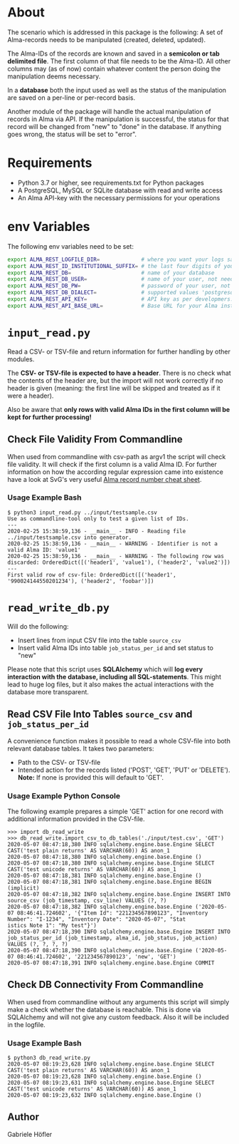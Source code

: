 # About
The scenario which is addressed in this package is the following:
A set of Alma-records needs to be manipulated (created, deleted, updated).

The Alma-IDs of the records are known and saved in a **semicolon or tab
delimited file**. The first column of that file needs to be the Alma-ID.
All other columns may (as of now) contain whatever content the person
doing the manipulation deems necessary.

In a **database** both the input used as well as the
status of the manipulation are saved on a per-line or per-record basis.

Another module of the package will handle the actual manipulation of
records in Alma via API. If the manipulation is successful, the status for that
record will be changed from "new" to "done" in the database. If anything
goes wrong, the status will be set to "error".

# Requirements
* Python 3.7 or higher, see requirements.txt for Python packages
* A PostgreSQL, MySQL or SQLite database with read and write access
* An Alma API-key with the necessary permissions for your operations

# env Variables

The following env variables need to be set:

```bash
export ALMA_REST_LOGFILE_DIR=             # where you want your logs saved
export ALMA_REST_ID_INSTITUTIONAL_SUFFIX= # the last four digits of your Alma IDs
export ALMA_REST_DB=                      # name of your database
export ALMA_REST_DB_USER=                 # name of your user, not needed for sqlite
export ALMA_REST_DB_PW=                   # password of your user, not needed for sqlite
export ALMA_REST_DB_DIALECT=              # supported values 'postgresql', 'mysql' or 'sqlite'
export ALMA_REST_API_KEY=                 # API key as per developmers.exlibrisgroup.com
export ALMA_REST_API_BASE_URL=            # Base URL for your Alma instance
```

# `input_read.py`

Read a CSV- or TSV-file and return information for further handling by other modules.

The **CSV- or TSV-file is expected to have a header**. There is no check what the contents
of the header are, but the import will not work correctly if no header is given (meaning: the first
line will be skipped and treated as if it were a header).

Also be aware that
**only rows with valid Alma IDs in the first column will be kept for further processing!**

## Check File Validity From Commandline

When used from commandline with csv-path as argv1 the script will check file validity.
It will check if the first column is a valid Alma ID. For further information
on how the according regular expression came into existence have a look at SvG's very useful
[Alma record number cheat sheet][1].

[1]: https://knowledge.exlibrisgroup.com/Alma/Community_Knowledge/How_to_-_A_cheat_sheet_for_Alma_record_numbers

### Usage Example Bash

```
$ python3 input_read.py ../input/testsample.csv
Use as commandline-tool only to test a given list of IDs.
---
2020-02-25 15:38:59,136 - __main__ - INFO - Reading file ../input/testsample.csv into generator.
2020-02-25 15:38:59,136 - __main__ - WARNING - Identifier is not a valid Alma ID: 'value1'
2020-02-25 15:38:59,136 - __main__ - WARNING - The following row was discarded: OrderedDict([('header1', 'value1'), ('header2', 'value2')])
---
First valid row of csv-file: OrderedDict([('header1', '990024144550201234'), ('header2', 'foobar')])
```

# `read_write_db.py`

Will do the following:

* Insert lines from input CSV file into the table `source_csv`
* Insert valid Alma IDs into table `job_status_per_id` and set status to "new"

Please note that this script uses **SQLAlchemy** which will **log every interaction
with the database, including all SQL-statements**. This might lead to huge
log files, but it also makes the actual interactions with the database
more transparent.

## Read CSV File Into Tables `source_csv` and `job_status_per_id`

A convenience function makes it possible to read a whole CSV-file into
both relevant database tables. It takes two parameters:
* Path to the CSV- or TSV-file
* Intended action for the records listed ('POST', 'GET', 'PUT' or 'DELETE'). **Note:** If none is provided
this will default to 'GET'.

### Usage Example Python Console

The following example prepares a simple 'GET' action for one record with additional
information provided in the CSV-file.

```
>>> import db_read_write
>>> db_read_write.import_csv_to_db_tables('./input/test.csv', 'GET')
2020-05-07 08:47:18,380 INFO sqlalchemy.engine.base.Engine SELECT CAST('test plain returns' AS VARCHAR(60)) AS anon_1
2020-05-07 08:47:18,380 INFO sqlalchemy.engine.base.Engine ()
2020-05-07 08:47:18,380 INFO sqlalchemy.engine.base.Engine SELECT CAST('test unicode returns' AS VARCHAR(60)) AS anon_1
2020-05-07 08:47:18,381 INFO sqlalchemy.engine.base.Engine ()
2020-05-07 08:47:18,381 INFO sqlalchemy.engine.base.Engine BEGIN (implicit)
2020-05-07 08:47:18,382 INFO sqlalchemy.engine.base.Engine INSERT INTO source_csv (job_timestamp, csv_line) VALUES (?, ?)
2020-05-07 08:47:18,382 INFO sqlalchemy.engine.base.Engine ('2020-05-07 08:46:41.724602', '{"Item Id": "221234567890123", "Inventory Number": "I-1234", "Inventory Date": "2020-05-07", "Stat
istics Note 1": "My test"}')
2020-05-07 08:47:18,390 INFO sqlalchemy.engine.base.Engine INSERT INTO job_status_per_id (job_timestamp, alma_id, job_status, job_action) VALUES (?, ?, ?, ?)
2020-05-07 08:47:18,390 INFO sqlalchemy.engine.base.Engine ('2020-05-07 08:46:41.724602', '221234567890123', 'new', 'GET')
2020-05-07 08:47:18,391 INFO sqlalchemy.engine.base.Engine COMMIT
```

## Check DB Connectivity From Commandline

When used from commandline without any arguments this script will simply make a check
whether the database is reachable. This is done via SQLAlchemy and will
not give any custom feedback. Also it will be included in the logfile.

### Usage Example Bash

```
$ python3 db_read_write.py
2020-05-07 08:19:23,628 INFO sqlalchemy.engine.base.Engine SELECT CAST('test plain returns' AS VARCHAR(60)) AS anon_1
2020-05-07 08:19:23,628 INFO sqlalchemy.engine.base.Engine ()
2020-05-07 08:19:23,631 INFO sqlalchemy.engine.base.Engine SELECT CAST('test unicode returns' AS VARCHAR(60)) AS anon_1
2020-05-07 08:19:23,632 INFO sqlalchemy.engine.base.Engine ()
```

## Author

Gabriele Höfler
